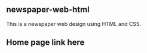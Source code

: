 ## newspaper-web-html
This is a newspaper web design using HTML and CSS.<br> 


## Home page link here

